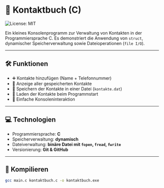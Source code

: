# 📒 Kontaktbuch (C)
![License: MIT](https://img.shields.io/badge/License-MIT-yellow.svg)

Ein kleines Konsolenprogramm zur Verwaltung von Kontakten in der Programmiersprache C. Es demonstriert die Anwendung von `struct`, dynamischer Speicherverwaltung sowie Dateioperationen (`file I/O`).

---

## 🛠️ Funktionen

- ➕ Kontakte hinzufügen (Name + Telefonnummer)
- 📄 Anzeige aller gespeicherten Kontakte
- 💾 Speichern der Kontakte in einer Datei (`kontakte.dat`)
- 📂 Laden der Kontakte beim Programmstart
- 📌 Einfache Konsoleninteraktion

---

## 💻 Technologien

- Programmiersprache: **C**
- Speicherverwaltung: **dynamisch**
- Dateiverwaltung: **binäre Datei mit `fopen`, `fread`, `fwrite`**
- Versionierung: **Git & GitHub**

---

## 🧪 Kompilieren

```bash
gcc main.c kontaktbuch.c -o kontaktbuch.exe
